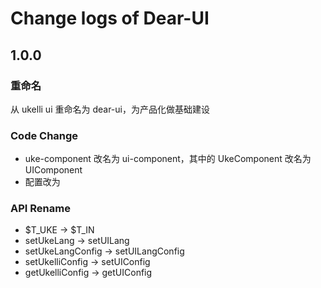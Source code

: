 # Change logs of Dear-UI

## 1.0.0

### 重命名

从 ukelli ui 重命名为 dear-ui，为产品化做基础建设

### Code Change

- uke-component 改名为 ui-component，其中的 UkeComponent 改名为 UIComponent
- 配置改为

### API Rename

- $T_UKE -> $T_IN
- setUkeLang -> setUILang
- setUkeLangConfig -> setUILangConfig
- setUkelliConfig -> setUIConfig
- getUkelliConfig -> getUIConfig
